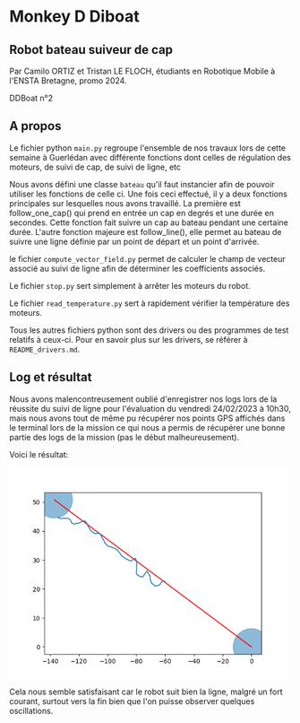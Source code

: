 # Monkey D Diboat
## Robot bateau suiveur de cap

Par Camilo ORTIZ et Tristan LE FLOCH, étudiants en Robotique Mobile à l'ENSTA Bretagne, promo 2024.

DDBoat n°2

## A propos

Le fichier python `main.py` regroupe l'ensemble de nos travaux lors de cette semaine à Guerlédan avec différente fonctions dont celles de régulation des moteurs, de suivi de cap, de suivi de ligne, etc

Nous avons défini une classe `bateau` qu'il faut instancier afin de pouvoir utiliser les fonctions de celle ci. 
Une fois ceci effectué, il y a deux fonctions principales sur lesquelles nous avons travaillé. La première est follow_one_cap() qui prend en entrée un cap en degrés et une durée en secondes. Cette fonction fait suivre un cap au bateau pendant une certaine durée. 
L'autre fonction majeure est follow_line(), elle permet au bateau de suivre une ligne définie par un point de départ et un point d'arrivée.

le fichier `compute_vector_field.py` permet de calculer le champ de vecteur associé au suivi de ligne afin de déterminer les coefficients associés.

Le fichier `stop.py` sert simplement à arrêter les moteurs du robot.

Le fichier `read_temperature.py` sert à rapidement vérifier la température des moteurs.

Tous les autres fichiers python sont des drivers ou des programmes de test relatifs à ceux-ci. Pour en savoir plus sur les drivers, se référer à `README_drivers.md`.



## Log et résultat

Nous avons malencontreusement oublié d'enregistrer nos logs lors de la réussite du suivi de ligne pour l'évaluation du vendredi 24/02/2023 à 10h30, mais nous avons tout de même pu récupérer nos points GPS affichés dans le terminal lors de la mission ce qui nous a permis de récupérer une bonne partie des logs de la mission (pas le début malheureusement).

Voici le résultat:


<img src="traitementLogs/trace_24022023_10h30.png" width="500"/>

Cela nous semble satisfaisant car le robot suit bien la ligne, malgré un fort courant, surtout vers la fin bien que l'on puisse observer quelques oscillations.